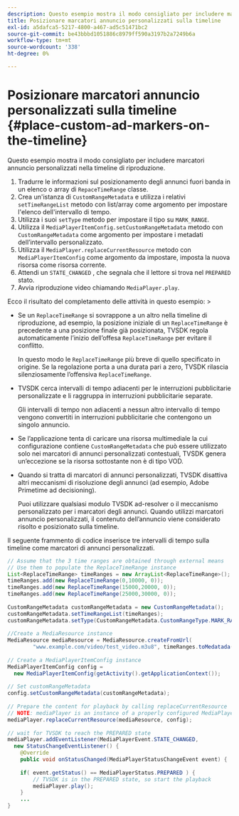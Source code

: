 ```yaml
---
description: Questo esempio mostra il modo consigliato per includere marcatori annuncio personalizzati nella timeline di riproduzione.
title: Posizionare marcatori annuncio personalizzati sulla timeline
exl-id: a5dafca5-5217-4800-a467-ad5c51471bc2
source-git-commit: be43bbbd1051886c8979ff590a3197b2a7249b6a
workflow-type: tm+mt
source-wordcount: '338'
ht-degree: 0%

---
```


# Posizionare marcatori annuncio personalizzati sulla timeline {#place-custom-ad-markers-on-the-timeline}

Questo esempio mostra il modo consigliato per includere marcatori annuncio personalizzati nella timeline di riproduzione.

1. Tradurre le informazioni sul posizionamento degli annunci fuori banda in un elenco o array di `RepaceTimeRange` classe.
1. Crea un&#39;istanza di `CustomRangeMetadata` e utilizza i relativi `setTimeRangeList` metodo con list/array come argomento per impostare l&#39;elenco dell&#39;intervallo di tempo.
1. Utilizza i suoi `setType` metodo per impostare il tipo su `MARK_RANGE`.
1. Utilizza il `MediaPlayerItemConfig.setCustomRangeMetadata` metodo con `CustomRangeMetadata` come argomento per impostare i metadati dell’intervallo personalizzato.
1. Utilizza il `MediaPlayer.replaceCurrentResource` metodo con `MediaPlayerItemConfig` come argomento da impostare, imposta la nuova risorsa come risorsa corrente.
1. Attendi un `STATE_CHANGED` , che segnala che il lettore si trova nel `PREPARED` stato.
1. Avvia riproduzione video chiamando `MediaPlayer.play`.

Ecco il risultato del completamento delle attività in questo esempio: >
* Se un `ReplaceTimeRange` si sovrappone a un altro nella timeline di riproduzione, ad esempio, la posizione iniziale di un `ReplaceTimeRange` è precedente a una posizione finale già posizionata, TVSDK regola automaticamente l’inizio dell’offesa `ReplaceTimeRange` per evitare il conflitto.

   In questo modo le `ReplaceTimeRange` più breve di quello specificato in origine. Se la regolazione porta a una durata pari a zero, TVSDK rilascia silenziosamente l’offensiva `ReplaceTimeRange`.

* TVSDK cerca intervalli di tempo adiacenti per le interruzioni pubblicitarie personalizzate e li raggruppa in interruzioni pubblicitarie separate.

   Gli intervalli di tempo non adiacenti a nessun altro intervallo di tempo vengono convertiti in interruzioni pubblicitarie che contengono un singolo annuncio.
* Se l’applicazione tenta di caricare una risorsa multimediale la cui configurazione contiene `CustomRangeMetadata` che può essere utilizzato solo nei marcatori di annunci personalizzati contestuali, TVSDK genera un’eccezione se la risorsa sottostante non è di tipo VOD.
* Quando si tratta di marcatori di annunci personalizzati, TVSDK disattiva altri meccanismi di risoluzione degli annunci (ad esempio, Adobe Primetime ad decisioning).

   Puoi utilizzare qualsiasi modulo TVSDK ad-resolver o il meccanismo personalizzato per i marcatori degli annunci. Quando utilizzi marcatori annuncio personalizzati, il contenuto dell’annuncio viene considerato risolto e posizionato sulla timeline.

Il seguente frammento di codice inserisce tre intervalli di tempo sulla timeline come marcatori di annunci personalizzati.

```java
// Assume that the 3 time ranges are obtained through external means 
// Use them to populate the ReplaceTimeRange instance 
List<ReplaceTimeRange> timeRanges = new ArrayList<ReplaceTimeRange>(); 
timeRanges.add(new ReplaceTimeRange(0,10000, 0)); 
timeRanges.add(new ReplaceTimeRange(15000,20000, 0)); 
timeRanges.add(new ReplaceTimeRange(25000,30000, 0)); 
 
CustomRangeMetadata customRangeMetadata = new CustomRangeMetadata(); 
customRangeMetadata.setTimeRangeList(timeRanges); 
customRangeMetadata.setType(CustomRangeMetadata.CustomRangeType.MARK_RANGE); 
 
//Create a MediaResource instance 
MediaResource mediaResource = MediaResource.createFromUrl( 
        "www.example.com/video/test_video.m3u8", timeRanges.toMedatada(null)); 
 
// Create a MediaPlayerItemConfig instance 
MediaPlayerItemConfig config =  
  new MediaPlayerItemConfig(getActivity().getApplicationContext()); 
 
// Set customRangeMetadata 
config.setCustomRangeMetadata(customRangeMetadata); 
 
// Prepare the content for playback by calling replaceCurrentResource 
// NOTE: mediaPlayer is an instance of a properly configured MediaPlayer  
mediaPlayer.replaceCurrentResource(mediaResource, config); 
 
// wait for TVSDK to reach the PREPARED state 
mediaPlayer.addEventListener(MediaPlayerEvent.STATE_CHANGED,  
  new StatusChangeEventListener() { 
    @Override 
    public void onStatusChanged(MediaPlayerStatusChangeEvent event) { 
 
    if( event.getStatus() == MediaPlayerStatus.PREPARED ) { 
        // TVSDK is in the PREPARED state, so start the playback  
        mediaPlayer.play(); 
    } 
    ... 
}
```
